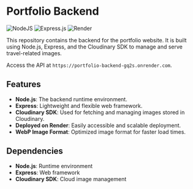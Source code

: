 # Portfolio Backend

![NodeJS](https://img.shields.io/badge/node.js-6DA55F?style=for-the-badge&logo=node.js&logoColor=white)
![Express.js](https://img.shields.io/badge/express.js-%23404d59.svg?style=for-the-badge&logo=express&logoColor=%2361DAFB)
![Render](https://img.shields.io/badge/Render-%46E3B7.svg?style=for-the-badge&logo=render&logoColor=white)

This repository contains the backend for the portfolio website. It is built using Node.js, Express, and the Cloudinary SDK to manage and serve travel-related images.

Access the API at `https://portfolio-backend-gq2s.onrender.com`.

## Features
- **Node.js**: The backend runtime environment.
- **Express**: Lightweight and flexible web framework.
- **Cloudinary SDK**: Used for fetching and managing images stored in Cloudinary.
- **Deployed on Render**: Easily accessible and scalable deployment.
- **WebP Image Format**: Optimized image format for faster load times.

## Dependencies
- **Node.js**: Runtime environment
- **Express**: Web framework
- **Cloudinary SDK**: Cloud image management